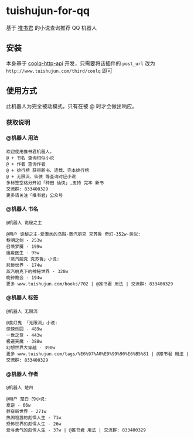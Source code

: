 # tuishujun-for-qq
基于 [推书君](https://www.tuishujun.com) 的小说查询推荐 QQ 机器人

## 安装

本身基于 [coolq-http-api](https://github.com/richardchien/coolq-http-api) 开发，只需要将该插件的 `post_url` 改为 `http://www.tuishujun.com/third/coolq` 即可

## 使用方式

此机器人为完全被动模式，只有在被 @ 时才会做出响应。

### 获取说明

#### @机器人 用法

```
欢迎使用推书君机器人，
@ + 书名 查询相似小说
@ + 作者 查询作者
@ + 排行榜 获得新书、连载、完本排行榜
@ + 无限流、仙侠 等查询对应小说
多标签空格分开如「种田 仙侠」,支持 完本 新书
交流群: 833400329
更多请关注「推书君」公众号
```

#### @机器人 书名

```
@机器人 诡秘之主

@用户 诡秘之主-爱潜水的乌贼-蒸汽朋克 克苏鲁 奇幻-352w-类似:
黎明之剑 - 253w
召唤梦魇 - 199w
瘟疫医生 - 95w
「蒸汽朋克 克苏鲁」小说:
悲惨世界 - 174w
蒸汽朋克下的神秘世界 - 328w
晚钟教会 - 194w
更多 www.tuishujun.com/books/702 | @推书君 用法 | 交流群: 833400329
```

#### @机器人 标签

```
@机器人 无限流

@食灯鬼 「无限流」小说:
惊悚乐园 - 489w
一世之尊 - 443w
极道天魔 - 388w
幻想世界大穿越 - 390w
更多 www.tuishujun.com/tags/%E6%97%A0%E9%99%90%E6%B5%81 | @推书君 用法 | 交流群: 833400329
```

#### @机器人 作者

```
@机器人 楚白

@用户 楚白 的小说:
夏逆 - 66w
莽穿新世界 - 271w
热闹喧嚣的彪悍人生 - 71w
恐怖世界的彪悍人生 - 26w
爱与勇气的彪悍人生 - 37w | @推书君 用法 | 交流群: 833400329
